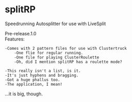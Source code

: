 # splitRP
Speedrunning Autosplitter for use with LiveSplit

Pre-release.1.0  
Features:

	-Comes with 2 pattern files for use with Clustertruck
		-One flie for regular running.
		-One file for playing ClusterRoulette
		-Oh, did I mention splitRP has a roulette mode?
	
	-This really isn't a list, is it.
	-It's just hyphens and bragging.
	-Got a huge phallus too.
	-The application, I mean!
	
...it is big, though.
